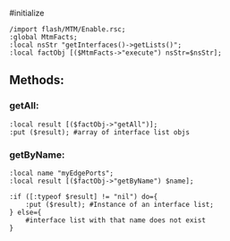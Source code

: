 #initialize

```
/import flash/MTM/Enable.rsc;
:global MtmFacts;
:local nsStr "getInterfaces()->getLists()";
:local factObj [($MtmFacts->"execute") nsStr=$nsStr];
```

## Methods:

### getAll:

```
:local result [($factObj->"getAll")];
:put ($result); #array of interface list objs
```

### getByName:

```
:local name "myEdgePorts";
:local result [($factObj->"getByName") $name];

:if ([:typeof $result] != "nil") do={
	:put ($result); #Instance of an interface list;
} else={
	#interface list with that name does not exist
}
```